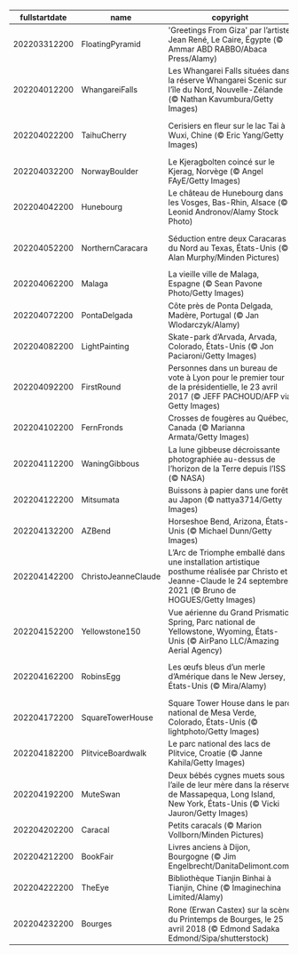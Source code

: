 |fullstartdate|name|copyright|title|image|
|--|--|--|--|--|
202203312200|FloatingPyramid|'Greetings From Giza' par l’artiste Jean René, Le Caire, Égypte (© Ammar ABD RABBO/Abaca Press/Alamy)|Regardez-bien|![](/fr-FR/2022/04/202203312200FloatingPyramid.jpg)|
202204012200|WhangareiFalls|Les Whangarei Falls situées dans la réserve Whangarei Scenic sur l’île du Nord, Nouvelle-Zélande (© Nathan Kavumbura/Getty Images)|Paradis d’en bas|![](/fr-FR/2022/04/202204012200WhangareiFalls.jpg)|
202204022200|TaihuCherry|Cerisiers en fleur sur le lac Tai à Wuxi, Chine (© Eric Yang/Getty Images)|Le printemps sur les rives du lac Tai|![](/fr-FR/2022/04/202204022200TaihuCherry.jpg)|
202204032200|NorwayBoulder|Le Kjeragbolten coincé sur le Kjerag, Norvège (© Angel FAyE/Getty Images)|Entre le marteau et l’enclume|![](/fr-FR/2022/04/202204032200NorwayBoulder.jpg)|
202204042200|Hunebourg|Le château de Hunebourg dans les Vosges, Bas-Rhin, Alsace (© Leonid Andronov/Alamy Stock Photo)|Le château aux mille et une vies|![](/fr-FR/2022/04/202204042200Hunebourg.jpg)|
202204052200|NorthernCaracara|Séduction entre deux Caracaras du Nord au Texas, États-Unis (© Alan Murphy/Minden Pictures)|T’as d’beaux yeux, tu sais|![](/fr-FR/2022/04/202204052200NorthernCaracara.jpg)|
202204062200|Malaga|La vieille ville de Malaga, Espagne (© Sean Pavone Photo/Getty Images)|Plus de 2 800 ans d’Histoire|![](/fr-FR/2022/04/202204062200Malaga.jpg)|
202204072200|PontaDelgada|Côte près de Ponta Delgada, Madère, Portugal (© Jan Wlodarczyk/Alamy)|Perle de l’Atlantique|![](/fr-FR/2022/04/202204072200PontaDelgada.jpg)|
202204082200|LightPainting|Skate-park d’Arvada, Arvada, Colorado, États-Unis (© Jon Paciaroni/Getty Images)|Effet whaou !|![](/fr-FR/2022/04/202204082200LightPainting.jpg)|
202204092200|FirstRound|Personnes dans un bureau de vote à Lyon pour le premier tour de la présidentielle, le 23 avril 2017 (© JEFF PACHOUD/AFP via Getty Images)|Qui va là !|![](/fr-FR/2022/04/202204092200FirstRound.jpg)|
202204102200|FernFronds|Crosses de fougères au Québec, Canada (© Marianna Armata/Getty Images)|Miam-miam|![](/fr-FR/2022/04/202204102200FernFronds.jpg)|
202204112200|WaningGibbous|La lune gibbeuse décroissante photographiée au-dessus de l’horizon de la Terre depuis l’ISS (© NASA)|La tête dans les étoiles|![](/fr-FR/2022/04/202204112200WaningGibbous.jpg)|
202204122200|Mitsumata|Buissons à papier dans une forêt au Japon (© nattya3714/Getty Images)|Fleurs aux mille talents|![](/fr-FR/2022/04/202204122200Mitsumata.jpg)|
202204132200|AZBend|Horseshoe Bend, Arizona, États-Unis (© Michael Dunn/Getty Images)|Le pouvoir du temps|![](/fr-FR/2022/04/202204132200AZBend.jpg)|
202204142200|ChristoJeanneClaude|L’Arc de Triomphe emballé dans une installation artistique posthume réalisée par Christo et Jeanne-Claude le 24 septembre 2021 (© Bruno de HOGUES/Getty Images)|Emballé pour et par l’art|![](/fr-FR/2022/04/202204142200ChristoJeanneClaude.jpg)|
202204152200|Yellowstone150|Vue aérienne du Grand Prismatic Spring, Parc national de Yellowstone, Wyoming, États-Unis (© AirPano LLC/Amazing Aerial Agency)|L’hiver à Yellowstone|![](/fr-FR/2022/04/202204152200Yellowstone150.jpg)|
202204162200|RobinsEgg|Les œufs bleus d’un merle d’Amérique dans le New Jersey, États-Unis (© Mira/Alamy)|La chasse aux œufs est ouverte !|![](/fr-FR/2022/04/202204162200RobinsEgg.jpg)|
202204172200|SquareTowerHouse|Square Tower House dans le parc national de Mesa Verde, Colorado, États-Unis (© lightphoto/Getty Images)|Vestige d’un autre temps|![](/fr-FR/2022/04/202204172200SquareTowerHouse.jpg)|
202204182200|PlitviceBoardwalk|Le parc national des lacs de Plitvice, Croatie (© Janne Kahila/Getty Images)|La Croatie sous un autre angle|![](/fr-FR/2022/04/202204182200PlitviceBoardwalk.jpg)|
202204192200|MuteSwan|Deux bébés cygnes muets sous l’aile de leur mère dans la réserve de Massapequa, Long Island, New York, États-Unis (© Vicki Jauron/Getty Images)|Beauté précoce|![](/fr-FR/2022/04/202204192200MuteSwan.jpg)|
202204202200|Caracal|Petits caracals (© Marion Vollborn/Minden Pictures)|Chatons d’Afrique|![](/fr-FR/2022/04/202204202200Caracal.jpg)|
202204212200|BookFair|Livres anciens à Dijon, Bourgogne (© Jim Engelbrecht/DanitaDelimont.com)|Tant de livres à lire|![](/fr-FR/2022/04/202204212200BookFair.jpg)|
202204222200|TheEye|Bibliothèque Tianjin Binhai à Tianjin, Chine (© Imaginechina Limited/Alamy)|Le pouvoir des mots|![](/fr-FR/2022/04/202204222200TheEye.jpg)|
202204232200|Bourges|Rone (Erwan Castex) sur la scène du Printemps de Bourges, le 25 avril 2018 (© Edmond Sadaka Edmond/Sipa/shutterstock)|La sortie des artistes|![](/fr-FR/2022/04/202204232200Bourges.jpg)|
